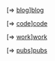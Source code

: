 
[=> [blog]][blog]

[=> [code]][code]

[=> [work]][work]

[=> [pubs]][pubs]


[blog]: http://new-synth.info/
[code]: http://github.com/errordeveloper/
[work]: http://wmi.new-synth.info/
[pubs]: http://errordeveloper.github.com/pubs/

